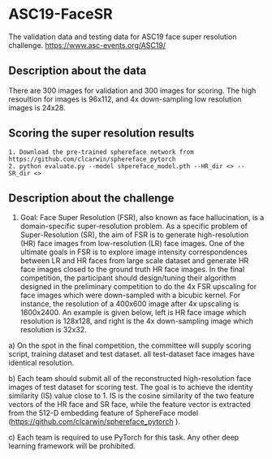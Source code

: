 # ASC19-FaceSR
The validation data and testing data for ASC19 face super resolution challenge. https://www.asc-events.org/ASC19/


## Description about the data
There are 300 images for validation and 300 images for scoring. The high resoultion for images is 96x112, and 4x down-sampling low resolution images is 24x28.


## Scoring the super resolution results
```
1. Download the pre-trained sphereface network from https://github.com/clcarwin/sphereface_pytorch
2. python evaluate.py --model shpereface_model.pth --HR_dir <> --SR_dir <>
```





## Description about the challenge

1.	Goal: Face Super Resolution (FSR), also known as face hallucination, is a domain-specific super-resolution problem. As a specific problem of Super-Resolution (SR), the aim of FSR is to generate high-resolution (HR) face images from low-resolution (LR) face images. One of the ultimate goals in FSR is to explore image intensity correspondences between LR and HR faces from large scale dataset and generate HR face images closed to the ground truth HR face images. In the final competition, the participant should design/tuning their algorithm designed in the preliminary competition to do the 4x FSR upscaling for face images which were down-sampled with a bicubic kernel. For instance, the resolution of a 400x600 image after 4x upscaling is 1600x2400. An example is given below, left is HR face image which resolution is 128x128, and right is the 4x down-sampling image which resolution is 32x32.


a)	On the spot in the final competition, the committee will supply scoring script, training dataset and test dataset. all test-dataset face images have identical resolution. 

b)	Each team should submit all of the reconstructed high-resolution face images of test dataset for scoring test. The goal is to achieve the identity similarity (IS) value close to 1. IS is the cosine similarity of the two feature vectors of the HR face and SR face, while the feature vector is extracted from the 512-D embedding feature of SphereFace model (https://github.com/clcarwin/sphereface_pytorch ).

c)	Each team is required to use PyTorch for this task. Any other deep learning framework will be prohibited. 



